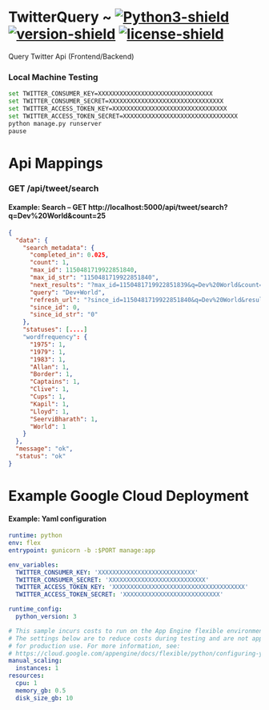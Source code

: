 # TwitterQuery ~ [![Python3-shield]](https://www.python.org/) [![version-shield]]() [![license-shield]]() 
 Query Twitter Api (Frontend/Backend)

### Local Machine Testing
``` bash
set TWITTER_CONSUMER_KEY=XXXXXXXXXXXXXXXXXXXXXXXXXXXXXXXX
set TWITTER_CONSUMER_SECRET=XXXXXXXXXXXXXXXXXXXXXXXXXXXXXXXX
set TWITTER_ACCESS_TOKEN_KEY=XXXXXXXXXXXXXXXXXXXXXXXXXXXXXXXX
set TWITTER_ACCESS_TOKEN_SECRET=XXXXXXXXXXXXXXXXXXXXXXXXXXXXXXXX
python manage.py runserver
pause
```

# Api Mappings

### GET /api/tweet/search
#### Example: Search – GET http://localhost:5000/api/tweet/search?q=Dev%20World&count=25
``` json
{
  "data": {
    "search_metadata": {
      "completed_in": 0.025, 
      "count": 1, 
      "max_id": 1150481719922851840, 
      "max_id_str": "1150481719922851840", 
      "next_results": "?max_id=1150481719922851839&q=Dev%20World&count=1&include_entities=1&result_type=recent", 
      "query": "Dev+World", 
      "refresh_url": "?since_id=1150481719922851840&q=Dev%20World&result_type=recent&include_entities=1", 
      "since_id": 0, 
      "since_id_str": "0"
    }, 
    "statuses": [....]
    "wordfrequency": {
      "1975": 1, 
      "1979": 1, 
      "1983": 1, 
      "Allan": 1, 
      "Border": 1, 
      "Captains": 1, 
      "Clive": 1, 
      "Cups": 1, 
      "Kapil": 1, 
      "Lloyd": 1, 
      "SeerviBharath": 1, 
      "World": 1
    }
  }, 
  "message": "ok", 
  "status": "ok"
}
```


# Example Google Cloud Deployment

#### Example: Yaml configuration
``` yaml
runtime: python
env: flex
entrypoint: gunicorn -b :$PORT manage:app

env_variables:
  TWITTER_CONSUMER_KEY: 'XXXXXXXXXXXXXXXXXXXXXXXXXXX'
  TWITTER_CONSUMER_SECRET: 'XXXXXXXXXXXXXXXXXXXXXXXXXXX'
  TWITTER_ACCESS_TOKEN_KEY: 'XXXXXXXXXXXXXXXXXXXXXXXXXXXXXXXXXXXXX'
  TWITTER_ACCESS_TOKEN_SECRET: 'XXXXXXXXXXXXXXXXXXXXXXXXXXX'

runtime_config:
  python_version: 3

# This sample incurs costs to run on the App Engine flexible environment. 
# The settings below are to reduce costs during testing and are not appropriate
# for production use. For more information, see:
# https://cloud.google.com/appengine/docs/flexible/python/configuring-your-app-with-app-yaml
manual_scaling:
  instances: 1
resources:
  cpu: 1
  memory_gb: 0.5
  disk_size_gb: 10
```


[version-shield]: https://img.shields.io/badge/version---dev-yellowgreen.svg "dev"
[Python3-shield]: https://img.shields.io/badge/Python3%2B-3.6-blue.svg "Python3+"
[license-shield]: https://img.shields.io/badge/license-Apache%202.0-lightgrey.svg "License"